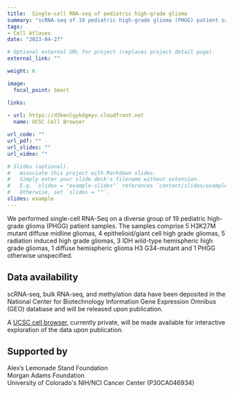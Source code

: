 ```yaml
---
title:  Single-cell RNA-seq of pediatric high-grade glioma  
summary: "scRNA-seq of 19 pediatric high-grade glioma (PHGG) patient samples"
tags: 
- Cell Atlases
date: "2023-04-27"

# Optional external URL for project (replaces project detail page).
external_link: ""

weight: 6

image:
  focal_point: Smart

links:
  
- url: https://d3kenlgykdgmyv.cloudfront.net
  name: UCSC Cell Browser 

url_code: ""
url_pdf: ""
url_slides: ""
url_video: ""

# Slides (optional).
#   Associate this project with Markdown slides.
#   Simply enter your slide deck's filename without extension.
#   E.g. `slides = "example-slides"` references `content/slides/example-slides.md`.
#   Otherwise, set `slides = ""`.
slides: example
---
```


We performed single-cell RNA-Seq on a diverse group of 19 pediatric high-grade glioma (PHGG) patient samples. The samples comprise 5 H3K27M mutant diffuse midline gliomas, 4 epithelioid/giant cell high grade gliomas, 5 radiation induced high grade gliomas, 3 IDH wild-type hemispheric high grade gliomas, 1 diffuse hemispheric glioma H3 G34-mutant and 1 PHGG otherwise unspecified.

## Data availability

scRNA-seq, bulk RNA-seq, and methylation data have been deposited in the National Center for Biotechnology Information Gene Expression Omnibus (GEO) database and will be released upon publication.

A [UCSC cell browser](https://d3kenlgykdgmyv.cloudfront.net), currently private, will be made available for interactive exploration of the data upon publication.

## Supported by

Alex’s Lemonade Stand Foundation  
Morgan Adams Foundation  
University of Colorado's NIH/NCI Cancer Center (P30CA046934)  
  
